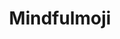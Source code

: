 ---
description: 外国斗图资源。
layout: post
results:
- artistId: 1206072169
  version: '1.0'
  primaryGenreName: Lifestyle
  genreIds:
  - '6012'
  - '6013'
  artworkUrl60: http://is5.mzstatic.com/image/thumb/Purple122/v4/3d/a9/ae/3da9ae63-d5f5-1aca-7764-169a26bdbe29/source/60x60bb.jpg
  minimumOsVersion: '10.1'
  appletvScreenshotUrls: []
  sellerName: Mindful Brands LLC
  supportedDevices:
  - iPad2Wifi-iPad2Wifi
  - iPad23G-iPad23G
  - iPhone4S-iPhone4S
  - iPadThirdGen-iPadThirdGen
  - iPadThirdGen4G-iPadThirdGen4G
  - iPhone5-iPhone5
  - iPodTouchFifthGen-iPodTouchFifthGen
  - iPadFourthGen-iPadFourthGen
  - iPadFourthGen4G-iPadFourthGen4G
  - iPadMini-iPadMini
  - iPadMini4G-iPadMini4G
  - iPhone5c-iPhone5c
  - iPhone5s-iPhone5s
  - iPadAir-iPadAir
  - iPadAirCellular-iPadAirCellular
  - iPadMiniRetina-iPadMiniRetina
  - iPadMiniRetinaCellular-iPadMiniRetinaCellular
  - iPhone6-iPhone6
  - iPhone6Plus-iPhone6Plus
  - iPadAir2-iPadAir2
  - iPadAir2Cellular-iPadAir2Cellular
  - iPadMini3-iPadMini3
  - iPadMini3Cellular-iPadMini3Cellular
  - iPodTouchSixthGen-iPodTouchSixthGen
  - iPhone6s-iPhone6s
  - iPhone6sPlus-iPhone6sPlus
  - iPadMini4-iPadMini4
  - iPadMini4Cellular-iPadMini4Cellular
  - iPadPro-iPadPro
  - iPadProCellular-iPadProCellular
  - iPadPro97-iPadPro97
  - iPadPro97Cellular-iPadPro97Cellular
  - iPhoneSE-iPhoneSE
  - iPhone7-iPhone7
  - iPhone7Plus-iPhone7Plus
  - iPad611-iPad611
  - iPad612-iPad612
  genres:
  - 生活
  - 健康健美
  currentVersionReleaseDate: '2017-03-11T01:37:55Z'
  trackName: Mindfulmoji
  isVppDeviceBasedLicensingEnabled: true
  description: 'Mindfulmoji provides thoughtful, playful and inspiring communication
    through quotes, expressions and symbols to your share with your friends
    and family.


    Mindfulmoji is your mindful, playful keyboard to provide


    Whether you are showing off your favorite yoga pose, asking a friend to
    coffee, or expressing gratitude to someone special, Mindfulmoji provides
    a meaningful forum for communication. Choose from inspirational and practical
    stickers, conversational blurbs, and much more.


    Live out your mindful lifestyle through your keyboard. . Whether you are
    showing off your favorite yoga pose, asking a friend to coffee, or expressing
    gratitude to someone special, Mindfulmoji provides a meaningful forum
    for communication. Choose from uplifting or practical stickers, conversational
    blurbs, and much more. Send a sweet message that will make your loved
    ones feel appreciated and remind yourself that happiness is not something
    out of reach.'
  price: 0
  trackId: 1206072170
  releaseDate: '2017-03-11T01:37:55Z'
  advisories:
  - 偶尔/轻度医药/医疗信息
  screenshotUrls:
  - http://a4.mzstatic.com/us/r30/Purple111/v4/22/cd/07/22cd0790-6528-485b-bffb-7972b5426db6/screen696x696.jpeg
  - http://a3.mzstatic.com/us/r30/Purple111/v4/ba/ad/c5/baadc577-166b-b4a6-6b9e-df841ddb601c/screen696x696.jpeg
  - http://a4.mzstatic.com/us/r30/Purple111/v4/07/86/10/078610dd-5777-015e-d94b-a61d6b00b19f/screen696x696.jpeg
  - http://a1.mzstatic.com/us/r30/Purple122/v4/16/a0/f6/16a0f6fe-c0f8-fff2-7e60-3281a3f62d7a/screen696x696.jpeg
  - http://a5.mzstatic.com/us/r30/Purple122/v4/35/8f/ea/358fea47-625d-7a62-8974-2069c141b530/screen696x696.jpeg
  artistViewUrl: https://itunes.apple.com/cn/developer/mindful-brands-llc/id1206072169?uo=4
  primaryGenreId: 6012
  kind: software
  sellerUrl: http://mindfulmoji.com/
  fileSizeBytes: '11017216'
  trackContentRating: 12+
  bundleId: com.dd.mm
  trackCensoredName: Mindfulmoji
  contentAdvisoryRating: 12+
  isGameCenterEnabled: false
  artistName: Mindful Brands, LLC
  languageCodesISO2A:
  - EN
  features:
  - iosUniversal
  wrapperType: software
  artworkUrl512: http://is5.mzstatic.com/image/thumb/Purple122/v4/3d/a9/ae/3da9ae63-d5f5-1aca-7764-169a26bdbe29/source/512x512bb.jpg
  artworkUrl100: http://is5.mzstatic.com/image/thumb/Purple122/v4/3d/a9/ae/3da9ae63-d5f5-1aca-7764-169a26bdbe29/source/100x100bb.jpg
  trackViewUrl: https://geo.itunes.apple.com/cn/app/mindfulmoji/id1206072170?mt=8&uo=4
  formattedPrice: 免费
  currency: CNY
  ipadScreenshotUrls:
  - http://a3.mzstatic.com/us/r30/Purple122/v4/e5/93/55/e59355e0-0f38-17c7-c910-64f3734d0675/sc1024x768.jpeg
  - http://a1.mzstatic.com/us/r30/Purple122/v4/f9/7b/d9/f97bd9fd-0868-e38f-f6c9-0be41f66502c/sc1024x768.jpeg
  - http://a2.mzstatic.com/us/r30/Purple122/v4/6c/e7/43/6ce743f7-3c5a-628c-b477-074af9fae46c/sc1024x768.jpeg
  - http://a3.mzstatic.com/us/r30/Purple122/v4/74/07/06/740706aa-2c28-c048-77f8-8e5cf41cb678/sc1024x768.jpeg
  - http://a1.mzstatic.com/us/r30/Purple122/v4/3f/9c/a1/3f9ca1a0-3cca-b7c5-b7d0-fa1c81137c83/sc1024x768.jpeg
category: 生活
tags: tag1
resultCount: 1
title: Mindfulmoji

---